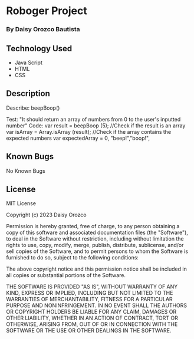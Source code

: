 # Roboger Project

### By Daisy Orozco Bautista

## Technology Used 
* Java Script
* HTML
* CSS

## Description
Describe: beepBoop()

Test: "It should return an array of numbers from 0 to the user's inputted number"
Code:
    var result = beepBoop (5);
    //Check if the result is an array
    var isArray = Array.isArray (result);
    //Check if the array contains the expected numbers
    var expectedArray = 0, "beep!","boop!",
    
## Known Bugs 
No Known Bugs 

## License
MIT License

Copyright (c) 2023 Daisy Orozco

Permission is hereby granted, free of charge, to any person obtaining a copy
of this software and associated documentation files (the "Software"), to deal
in the Software without restriction, including without limitation the rights
to use, copy, modify, merge, publish, distribute, sublicense, and/or sell
copies of the Software, and to permit persons to whom the Software is
furnished to do so, subject to the following conditions:

The above copyright notice and this permission notice shall be included in all
copies or substantial portions of the Software.

THE SOFTWARE IS PROVIDED "AS IS", WITHOUT WARRANTY OF ANY KIND, EXPRESS OR
IMPLIED, INCLUDING BUT NOT LIMITED TO THE WARRANTIES OF MERCHANTABILITY,
FITNESS FOR A PARTICULAR PURPOSE AND NONINFRINGEMENT. IN NO EVENT SHALL THE
AUTHORS OR COPYRIGHT HOLDERS BE LIABLE FOR ANY CLAIM, DAMAGES OR OTHER
LIABILITY, WHETHER IN AN ACTION OF CONTRACT, TORT OR OTHERWISE, ARISING FROM,
OUT OF OR IN CONNECTION WITH THE SOFTWARE OR THE USE OR OTHER DEALINGS IN THE
SOFTWARE.
